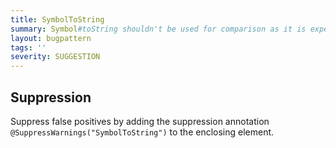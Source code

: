 ```yaml
---
title: SymbolToString
summary: Symbol#toString shouldn't be used for comparison as it is expensive and fragile.
layout: bugpattern
tags: ''
severity: SUGGESTION
---
```


<!--
*** AUTO-GENERATED, DO NOT MODIFY ***
To make changes, edit the @BugPattern annotation or the explanation in docs/bugpattern.
-->



## Suppression
Suppress false positives by adding the suppression annotation `@SuppressWarnings("SymbolToString")` to the enclosing element.

